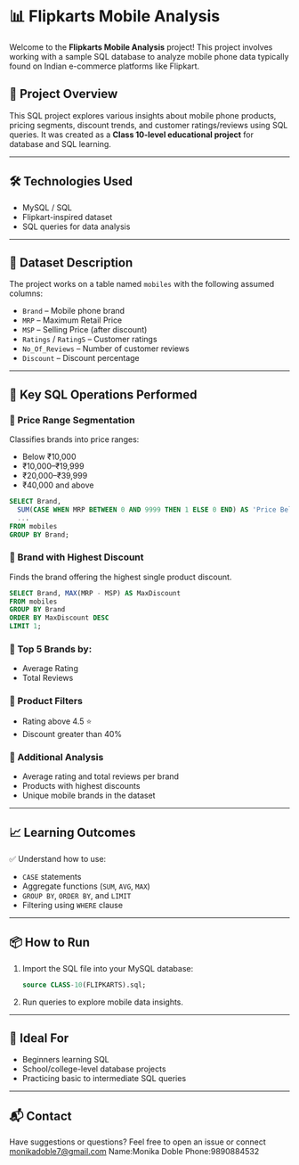 # 📊 Flipkarts Mobile Analysis 

Welcome to the **Flipkarts Mobile Analysis** project! This project involves working with a sample SQL database to analyze mobile phone data typically found on Indian e-commerce platforms like Flipkart.

## 📁 Project Overview

This SQL project explores various insights about mobile phone products, pricing segments, discount trends, and customer ratings/reviews using SQL queries. It was created as a **Class 10-level educational project** for database and SQL learning.

---

## 🛠️ Technologies Used

* MySQL / SQL
* Flipkart-inspired dataset
* SQL queries for data analysis

---

## 🧾 Dataset Description

The project works on a table named `mobiles` with the following assumed columns:

* `Brand` – Mobile phone brand
* `MRP` – Maximum Retail Price
* `MSP` – Selling Price (after discount)
* `Ratings` / `RatingS` – Customer ratings
* `No_Of_Reviews` – Number of customer reviews
* `Discount` – Discount percentage

---

## 📌 Key SQL Operations Performed

### 🔹 Price Range Segmentation

Classifies brands into price ranges:

* Below ₹10,000
* ₹10,000–₹19,999
* ₹20,000–₹39,999
* ₹40,000 and above

```sql
SELECT Brand,
  SUM(CASE WHEN MRP BETWEEN 0 AND 9999 THEN 1 ELSE 0 END) AS 'Price Below 10k',
  ...
FROM mobiles
GROUP BY Brand;
```

### 🔹 Brand with Highest Discount

Finds the brand offering the highest single product discount.

```sql
SELECT Brand, MAX(MRP - MSP) AS MaxDiscount
FROM mobiles
GROUP BY Brand
ORDER BY MaxDiscount DESC
LIMIT 1;
```

### 🔹 Top 5 Brands by:

* Average Rating
* Total Reviews

### 🔹 Product Filters

* Rating above 4.5 ⭐
* Discount greater than 40%

### 🔹 Additional Analysis

* Average rating and total reviews per brand
* Products with highest discounts
* Unique mobile brands in the dataset

---

## 📈 Learning Outcomes

✅ Understand how to use:

* `CASE` statements
* Aggregate functions (`SUM`, `AVG`, `MAX`)
* `GROUP BY`, `ORDER BY`, and `LIMIT`
* Filtering using `WHERE` clause

---

## 📦 How to Run

1. Import the SQL file into your MySQL database:

   ```sql
   source CLASS-10(FLIPKARTS).sql;
   ```

2. Run queries to explore mobile data insights.

---

## 🧠 Ideal For

* Beginners learning SQL
* School/college-level database projects
* Practicing basic to intermediate SQL queries

---

## 📬 Contact

Have suggestions or questions? Feel free to open an issue or connect monikadoble7@gmail.com 
Name:Monika Doble 
Phone:9890884532
